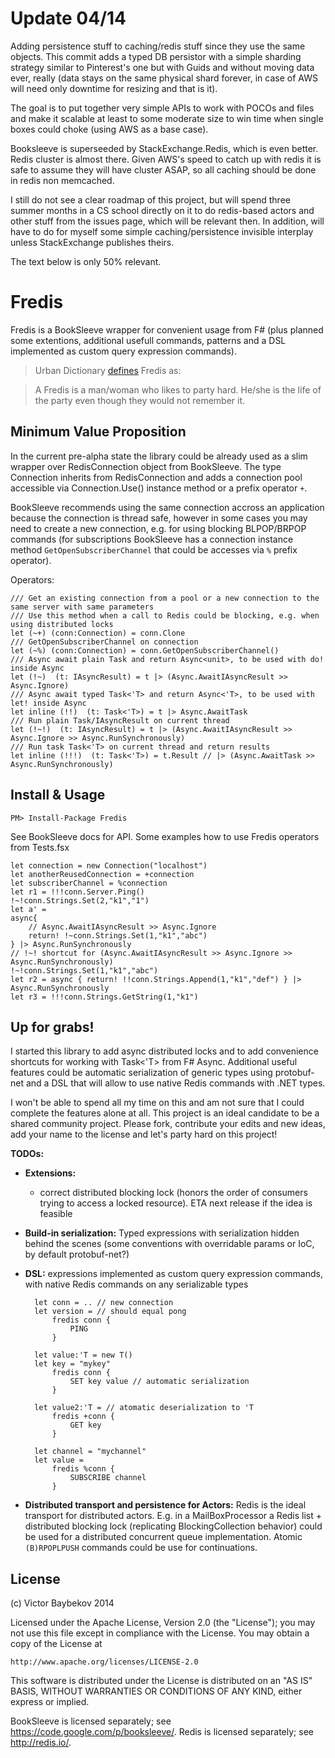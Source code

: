 Update 04/14
=======================
Adding persistence stuff to caching/redis stuff since they use the same objects. This commit adds a typed DB persistor with a simple sharding strategy similar to Pinterest's one but with Guids and without moving data ever, really (data stays on the same physical shard forever, in case of AWS will need only downtime for resizing and that is it).

The goal is to put together very simple APIs to work with POCOs and files and make it scalable at least to some moderate size to win time when single boxes could choke (using AWS as a base case).

Booksleeve is superseeded by StackExchange.Redis, which is even better. Redis cluster is almost there. Given AWS's speed to catch up with redis 
it is safe to assume they will have cluster ASAP, so all caching should be done in redis non memcached. 

I still do not see a clear roadmap of this project, but will spend three summer months in a CS school directly 
on it to do redis-based actors and other stuff from the issues page, which will be relevant then. In addition, will have to
do for myself some simple caching/persistence invisible interplay unless StackExchange publishes theirs.


The text below is only 50% relevant.


Fredis
=======================
Fredis is a BookSleeve wrapper for convenient usage from F# (plus planned some extentions, 
additional usefull commands, patterns and a DSL implemented as custom query expression commands).

>Urban Dictionary [defines](http://www.urbandictionary.com/define.php?term=fredis) Fredis as:

>A Fredis is a man/woman who likes to party hard. He/she is the life of the party even though they would not remember it.


Minimum Value Proposition
----------------------
In the current pre-alpha state the library could be already used as a slim wrapper over RedisConnection 
object from BookSleeve. The type Connection inherits from RedisConnection and adds a connection pool
accessible via Connection.Use() instance method or a prefix operator `+`.

BookSleeve recommends using the same connection accross an application because the connection is thread safe,
however in some cases you may need to create a new connection, e.g. for using blocking BLPOP/BRPOP
commands (for subscriptions BookSleeve has a connection instance method `GetOpenSubscriberChannel` that could
be accesses via `%` prefix operator).

Operators:

	/// Get an existing connection from a pool or a new connection to the same server with same parameters
    /// Use this method when a call to Redis could be blocking, e.g. when using distributed locks
    let (~+) (conn:Connection) = conn.Clone
    /// GetOpenSubscriberChannel on connection
    let (~%) (conn:Connection) = conn.GetOpenSubscriberChannel()
    /// Async await plain Task and return Async<unit>, to be used with do! inside Async
    let (!~)  (t: IAsyncResult) = t |> (Async.AwaitIAsyncResult >> Async.Ignore)
    /// Async await typed Task<'T> and return Async<'T>, to be used with let! inside Async
    let inline (!!)  (t: Task<'T>) = t |> Async.AwaitTask
    /// Run plain Task/IAsyncResult on current thread
    let (!~!)  (t: IAsyncResult) = t |> (Async.AwaitIAsyncResult >> Async.Ignore >> Async.RunSynchronously)
    /// Run task Task<'T> on current thread and return results
    let inline (!!!)  (t: Task<'T>) = t.Result // |> (Async.AwaitTask >> Async.RunSynchronously)

Install & Usage
----------------------

	PM> Install-Package Fredis

See BookSleeve docs for API. Some examples how to use Fredis operators from Tests.fsx

	let connection = new Connection("localhost")
	let anotherReusedConnection = +connection
	let subscriberChannel = %connection
	let r1 = !!!conn.Server.Ping()
	!~!conn.Strings.Set(2,"k1","1")
	let a' = 
    async{
        // Async.AwaitIAsyncResult >> Async.Ignore
        return! !~conn.Strings.Set(1,"k1","abc")
    } |> Async.RunSynchronously
	// !~! shortcut for (Async.AwaitIAsyncResult >> Async.Ignore >> Async.RunSynchronously)
	!~!conn.Strings.Set(1,"k1","abc") 
	let r2 = async { return! !!conn.Strings.Append(1,"k1","def") } |> Async.RunSynchronously
	let r3 = !!!conn.Strings.GetString(1,"k1")


Up for grabs!
----------------------
I started this library to add async distributed locks
and to add convenience shortcuts for working with Task<'T> from F# Async. Additional useful 
features could be automatic serialization of generic types using protobuf-net and
a DSL that will allow to use native Redis commands with .NET types. 


I won't be able to spend all my time on this and am not sure that I could complete the features alone at all.
This project is an ideal candidate to be a shared community project. Please fork, contribute your
 edits and new ideas, add your name to the license and let's party hard on this project!

**TODOs:**

- **Extensions:**
  * correct distributed blocking lock (honors the order of consumers trying to access a locked resource). ETA next release if the idea is feasible 


- **Build-in serialization:** 
Typed expressions with serialization hidden behind the scenes (some conventions with overridable params or IoC, by default protobuf-net?)

- **DSL:**
expressions implemented as custom query expression commands, with native Redis commands on any serializable types

		let conn = .. // new connection
		let version = // should equal pong
			fredis conn {
				PING
			}
	
		let value:'T = new T()
		let key = "mykey"
			fredis conn {
				SET key value // automatic serialization
			}	

		let value2:'T = // atomatic deserialization to 'T
			fredis +conn {
				GET key
			}

		let channel = "mychannel"
		let value = 
			fredis %conn {
				SUBSCRIBE channel
			}


- **Distributed transport and persistence for Actors:**
Redis is the ideal transport for distributed actors. E.g. in a MailBoxProcessor a Redis list + distributed blocking lock (replicating BlockingCollection behavior)
could be used for a distributed concurrent queue implementation. Atomic `(B)RPOPLPUSH` commands could be 
use for continuations.


License
----------------------

(c) Victor Baybekov 2014

Licensed under the Apache License, Version 2.0 (the "License");
you may not use this file except in compliance with the License.
You may obtain a copy of the License at

    http://www.apache.org/licenses/LICENSE-2.0

This software is distributed under the License is distributed on an "AS IS" BASIS,
WITHOUT WARRANTIES OR CONDITIONS OF ANY KIND, either express or implied.

BookSleeve is licensed separately; see https://code.google.com/p/booksleeve/.
Redis is licensed separately; see http://redis.io/.
